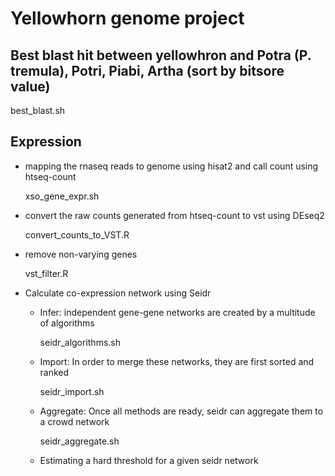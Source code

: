 # Yellowhorn genome project

## Best blast hit between yellowhron and Potra (P. tremula), Potri, Piabi, Artha (sort by bitsore value)
best_blast.sh

## Expression
- mapping the rnaseq reads to genome using hisat2 and call count using htseq-count

  xso_gene_expr.sh

- convert the raw counts generated from htseq-count to vst using DEseq2

  convert_counts_to_VST.R

- remove non-varying genes

  vst_filter.R

- Calculate co-expression network using Seidr

  - Infer:  independent gene-gene networks are created by a multitude of algorithms
  
    seidr_algorithms.sh
    
  - Import: In order to merge these networks, they are first sorted and ranked
  
    seidr_import.sh
    
  - Aggregate: Once all methods are ready, seidr can aggregate them to a crowd network
  
    seidr_aggregate.sh
    
  - Estimating a hard threshold for a given seidr network

